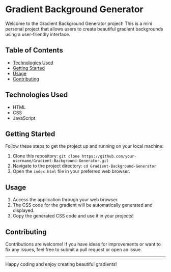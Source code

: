 # Gradient Background Generator

Welcome to the Gradient Background Generator project! This is a mini personal project that allows users to create beautiful gradient backgrounds using a user-friendly interface.

## Table of Contents

- [Technologies Used](#technologies-used)
- [Getting Started](#getting-started)
- [Usage](#usage)
- [Contributing](#contributing)


## Technologies Used

- HTML
- CSS
- JavaScript

## Getting Started

Follow these steps to get the project up and running on your local machine:

1. Clone this repository: `git clone https://github.com/your-username/Gradient-Background-Generator.git`
2. Navigate to the project directory: `cd Gradient-Background-Generator`
3. Open the `index.html` file in your preferred web browser.

## Usage

1. Access the application through your web browser.
2. The CSS code for the gradient will be automatically generated and displayed.
3. Copy the generated CSS code and use it in your projects!

## Contributing

Contributions are welcome! If you have ideas for improvements or want to fix any issues, feel free to submit a pull request or open an issue.


---
Happy coding and enjoy creating beautiful gradients!
